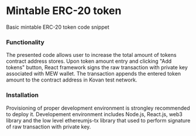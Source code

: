 # Mintable ERC-20 token
Basic mintable ERC-20 token code snippet

### Functionality 
The presented code allows user to increase the total amount of tokens contract address stores.
Upon token amount entry and clicking "Add tokens" button, React framework signs the raw transaction with private key associated with MEW wallet.
The transaction appends the entered token amount to the contract address in Kovan test network.


### Installation
Provisioning of proper development environment is strongley recommended to deploy it.
Developement environment includes Node.js, React.js, web3 library and the low level ethereumjs-tx library that used to perform signature of raw transaction with private key.

